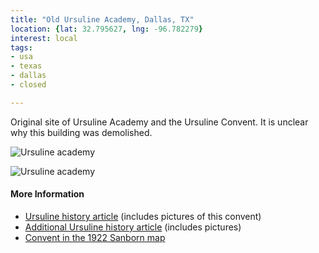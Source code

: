 ```yaml
---
title: "Old Ursuline Academy, Dallas, TX"
location: {lat: 32.795627, lng: -96.782279}
interest: local
tags:
- usa
- texas
- dallas
- closed

---
```



Original site of Ursuline Academy and the Ursuline Convent.  It is unclear why this building was demolished.

![Ursuline academy](https://www.ursulinedallas.org/uploaded/images/mission/1882_OldUrsuline.jpg)

![Ursuline academy](https://www.tshaonline.org/images/handbook/entries/DD/Dallas%20ursuline%20aerial.jpg)

#### More Information

* [Ursuline history article](https://www.ursulinedallas.org/mission/heritage) (includes pictures of this convent)
* [Additional Ursuline history article](https://www.tshaonline.org/handbook/entries/ursuline-academy-dallas) (includes pictures)
* [Convent in the 1922 Sanborn map](https://maps.lib.utexas.edu/maps/sanborn/d-f/txu-sanborn-dallas-1922-315.jpg)






